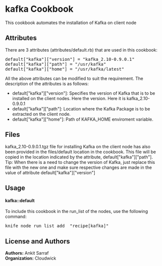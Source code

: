 kafka Cookbook
==============
This cookbook automates the installation of Kafka on client node

Attributes
----------
There are 3 attributes (attributes/default.rb) that are used in this cookbook:
<pre>
default["kafka"]["version"] = "kafka_2.10-0.9.0.1"
default["kafka"]["path"] = "/usr/kafka"
default["kafka"]["home"] = "/usr/kafka/latest"
</pre>
All the above attributes can be modified to suit the requirement. The description of the attributes is as follows:<br />
- default["kafka"]["version"]: Specifies the version of Kafka that is to be installed on the client nodes. Here the version. Here it is kafka_2.10-0.9.0.1
- default["kafka"]["path"]: Location where the Kafka Package is to be extracted on the client node.
- default["kafka"]["home"]: Path of KAFKA_HOME enviroment variable.

Files
-----
kafka_2.10-0.9.0.1.tgz file for installing Kafka on the client node has also been provided in the files/default location in the cookbook. This file will be copied in the location indicated by the attribute, default["kafka"]["path"]. <br/>
Tip: When there is a need to change the version of Kafka, just replace this file with the new one and make sure respective changes are made in the value of attribute default["kafka"]["version"]

Usage
-----
#### kafka::default
To include this cookbook in the run_list of the nodes, use the following command:
<pre>
knife node run_list add <FQDN_Unique_Identity_of_Node> "recipe[kafka]"
</pre>

License and Authors
-------------------
<b>Authors:</b> Ankit Sarraf<br/>
<b>Organization:</b> Cloudwick
